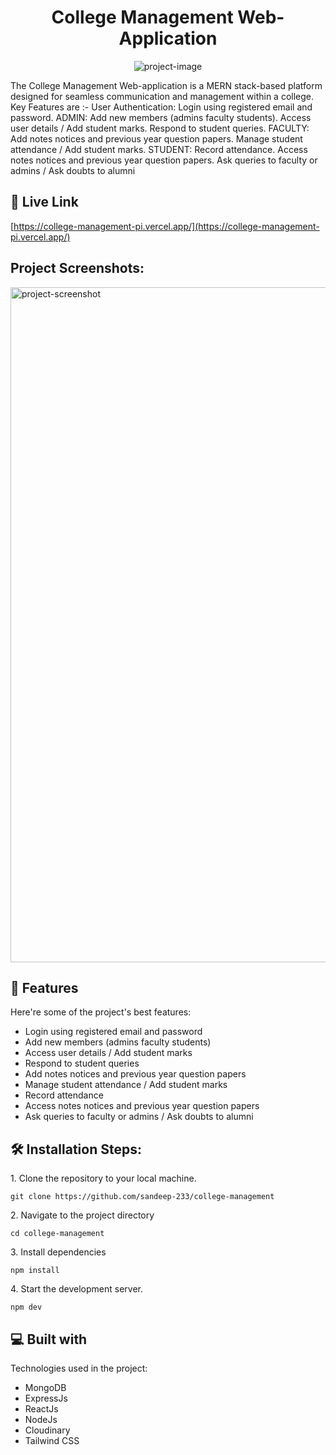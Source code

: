 <h1 align="center" id="title">College Management Web-Application</h1>

<p align="center"><img src="https://socialify.git.ci/sandeep-233/college-management/image?description=1&amp;descriptionEditable=It%20is%20a%20MERN%20stack-based%20platform%20designed%20for%20seamless%20communication%20and%20management%20within%20a%20college.&amp;language=1&amp;name=1&amp;owner=1&amp;theme=Light" alt="project-image"></p>

<p id="description">The College Management Web-application is a MERN stack-based platform designed for seamless communication and management within a college. Key Features are :- User Authentication: Login using registered email and password. ADMIN: Add new members (admins faculty students). Access user details / Add student marks. Respond to student queries. FACULTY: Add notes notices and previous year question papers. Manage student attendance / Add student marks. STUDENT: Record attendance. Access notes notices and previous year question papers. Ask queries to faculty or admins / Ask doubts to alumni</p>

<h2>🚀 Live Link</h2>

[https://college-management-pi.vercel.app/](https://college-management-pi.vercel.app/)

<h2>Project Screenshots:</h2>

<img src="https://repositry-images.vercel.app/static/media/college%20management.a463a6f80daaeb1ab388.png" alt="project-screenshot" width="1080" height=""/>

  
  
<h2>🧐 Features</h2>

Here're some of the project's best features:

*   Login using registered email and password
*   Add new members (admins faculty students)
*   Access user details / Add student marks
*   Respond to student queries
*   Add notes notices and previous year question papers
*   Manage student attendance / Add student marks
*   Record attendance
*   Access notes notices and previous year question papers
*   Ask queries to faculty or admins / Ask doubts to alumni

<h2>🛠️ Installation Steps:</h2>

<p>1. Clone the repository to your local machine.</p>

```
git clone https://github.com/sandeep-233/college-management
```

<p>2. Navigate to the project directory</p>

```
cd college-management
```

<p>3. Install dependencies</p>

```
npm install
```

<p>4. Start the development server.</p>

```
npm dev
```

  
  
<h2>💻 Built with</h2>

Technologies used in the project:

*   MongoDB
*   ExpressJs
*   ReactJs
*   NodeJs
*   Cloudinary
*   Tailwind CSS
